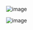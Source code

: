 
![image](https://github.com/user-attachments/assets/17d23c9c-efe0-4876-8cf2-958f2b87f4e6)


![image](https://github.com/user-attachments/assets/9365606b-d021-406a-9efa-6eed9419c01d)
